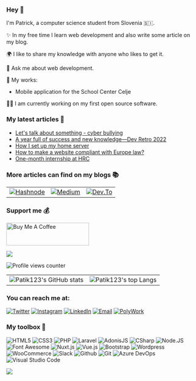 ### Hey 👋
 
 I'm Patrick, a computer science student from  Slovenia 🇸🇮. 
 
 ✨ In my free time I learn web development and also write some article on my blog.
 
🌍 I like to share my knowledge with anyone who likes to get it.

💬 Ask me about web development.

🚀 My works:
  - Mobile application for the School Center Celje


👨‍💻 I am currently working on my first open source software.

### My latest articles 📝

<!-- BLOG-POST-LIST:START -->
- [Let&#39;s talk about something - cyber bullying](https://blog.thepatik.com/lets-talk-about-something-cyber-bullying)
- [A year full of success and new knowledge—Dev Retro 2022](https://blog.thepatik.com/a-year-full-of-success-and-new-knowledgedev-retro-2022)
- [How I set up my home server](https://blog.thepatik.com/how-i-set-up-my-home-server)
- [How to make a website compliant with Europe law?](https://blog.thepatik.com/how-to-make-a-website-compliant-with-europe-law)
- [One-month internship at HRC](https://blog.thepatik.com/one-month-internship-at-hrc)
<!-- BLOG-POST-LIST:END -->

### More articles can find on my blogs 📚
<table>
  <tr>
    <td>
      <a href="https://blog.thepatik.eu.org" target="_blank"><img src="https://img.shields.io/badge/Hashnode-2962FF.svg?&style=for-the-badge&logo=hashnode&logoColor=white" alt="Hashnode"></a>
    </td>
    <td>
      <a href="https://patik123.medium.com" target="_blank"><img src="https://img.shields.io/badge/medium-000000.svg?&style=for-the-badge&logo=medium&logoColor=white" alt="Medium"></a>
    </td>
        <td>
          <a href="https://dev.to/patik123" target="_blank"><img src="https://img.shields.io/badge/Dev.to-0A0A0A.svg?&style=for-the-badge&logo=dev.to&logoColor=white" alt="Dev.To"></a>
    </td>
  </tr>
</table>

### Support me 💰

<a href="https://www.buymeacoffee.com/patik123" target="_blank"><img src="https://cdn.buymeacoffee.com/buttons/v2/default-blue.png" alt="Buy Me A Coffee" style="height: 60px !important;width: 217px !important;" ></a>


![](https://hit.yhype.me/github/profile?user_id=69119220)

![Profile views counter](https://komarev.com/ghpvc/?username=patik123&color=blue&style=for-the-badge)

<table>
  <tr>
    <td>
      <img src="https://github-readme-stats.vercel.app/api?username=patik123&theme=algolia" alt="Patik123's GitHub stats" >  
    </td>
    <td>
      <img src="https://github-readme-stats.vercel.app/api/top-langs/?username=patik123&theme=algolia" alt="Patik123's top Langs">  
    </td>
  </tr>
</table>

### You can reach me at:
<p>
<a href="https://twitter.com/Patik123_" target="_blank"><img src="https://img.shields.io/badge/Twitter-1DA1F2.svg?&style=for-the-badge&logo=Twitter&logoColor=white" alt="Twitter"></a>
<a href="https://www.instagram.com/patik_123_/" target="_blank"><img src="https://img.shields.io/badge/Instagram-E4405F.svg?&style=for-the-badge&logo=Instagram&logoColor=white" alt="Instagram"></a>
<a href="https://www.linkedin.com/in/patrick-kosir/" target="_blank"><img src="https://img.shields.io/badge/LinkedIn-0A66C2.svg?&style=for-the-badge&logo=Linkedin&logoColor=white" alt="LinkedIn"></a>
<a href="mailto:patik.developer@outlook.com" ><img src="https://img.shields.io/badge/Mail-0078D4.svg?&style=for-the-badge&logo=data:image/svg+xml;base64,PHN2ZyB4bWxucz0iaHR0cDovL3d3dy53My5vcmcvMjAwMC9zdmciICB3aWR0aD0iNDQiIGhlaWdodD0iNDQiIHZpZXdCb3g9IjAgMCAyNCAyNCIgc3Ryb2tlLXdpZHRoPSIyIiBzdHJva2U9IiNmZmZmZmYiIGZpbGw9Im5vbmUiIHN0cm9rZS1saW5lY2FwPSJyb3VuZCIgc3Ryb2tlLWxpbmVqb2luPSJyb3VuZCI+CiAgPHBhdGggc3Ryb2tlPSJub25lIiBkPSJNMCAwaDI0djI0SDB6IiBmaWxsPSJub25lIi8+CiAgPHJlY3QgeD0iMyIgeT0iNSIgd2lkdGg9IjE4IiBoZWlnaHQ9IjE0IiByeD0iMiIgLz4KICA8cG9seWxpbmUgcG9pbnRzPSIzIDcgMTIgMTMgMjEgNyIgLz4KPC9zdmc+Cgo=&logoColor=white" alt="Email"></a>
 <a href="https://www.polywork.com/patik123" target="_blank"><img src="https://img.shields.io/badge/PolyWork-543DE0.svg?&style=for-the-badge&logo=PolyWork&logoColor=white" alt="PolyWork"></a>

</p>

  ### My toolbox 🧰
   ![HTML5](https://img.shields.io/badge/-HTML-E34F26?style=for-the-badge&logo=html5&logoColor=white)
   ![CSS3](https://img.shields.io/badge/-CSS3-1572B6?style=for-the-badge&logo=css3&logoColor=white)
   ![PHP](https://img.shields.io/badge/-PHP-777BB4?style=for-the-badge&logo=php&logoColor=white)
   ![Laravel](https://img.shields.io/badge/-Laravel-FF2D20?style=for-the-badge&logo=laravel&logoColor=white)
   ![AdonisJS](https://img.shields.io/badge/-AdonisJS-220052?style=for-the-badge&logo=adonisjs&logoColor=white)
   ![CSharp](https://img.shields.io/badge/-C%20Sharp-239120?style=for-the-badge&logo=c-sharp&logoColor=white)
   ![Node.JS](https://img.shields.io/badge/-Node.JS-339933?style=for-the-badge&logo=node.js&logoColor=white)
   ![Font Awesome](https://img.shields.io/badge/-Font%20Awesome-339AF0?style=for-the-badge&logo=font-awesome&logoColor=white)
   ![Nuxt.js](https://img.shields.io/badge/-Nuxt.js-00DC82?style=for-the-badge&logo=Nuxt.js&logoColor=white)
   ![Vue.js](https://img.shields.io/badge/-Vue.js-4FC08D?style=for-the-badge&logo=vue.js&logoColor=white)
   ![Bootstrap](https://img.shields.io/badge/-Bootstrap-7952B3?style=for-the-badge&logo=bootstrap&logoColor=white)
   ![Wordpress](https://img.shields.io/badge/-Wordpress-21759B?style=for-the-badge&logo=wordpress&logoColor=white)
   ![WooCommerce](https://img.shields.io/badge/-Woocommerce-96588A?style=for-the-badge&logo=woo&logoColor=white)
   ![Slack](https://img.shields.io/badge/-Slack-4A154B?style=for-the-badge&logo=slack&logoColor=white)
   ![Github](https://img.shields.io/badge/-Github-181717?style=for-the-badge&logo=github&logoColor=white)
   ![Git](https://img.shields.io/badge/-Git-F05032?style=for-the-badge&logo=git&logoColor=white)
   ![Azure DevOps](https://img.shields.io/badge/Azure%20DevOps-0078D7.svg?&style=for-the-badge&logo=Azure%20DevOps&logoColor=white)
   ![Visual Studio Code](https://img.shields.io/badge/-Visual%20Studio%20Code-007ACC?style=for-the-badge&logo=visual-studio-code&logoColor=white)
   
   ![](https://hit.yhype.me/github/profile?user_id=69119220)
